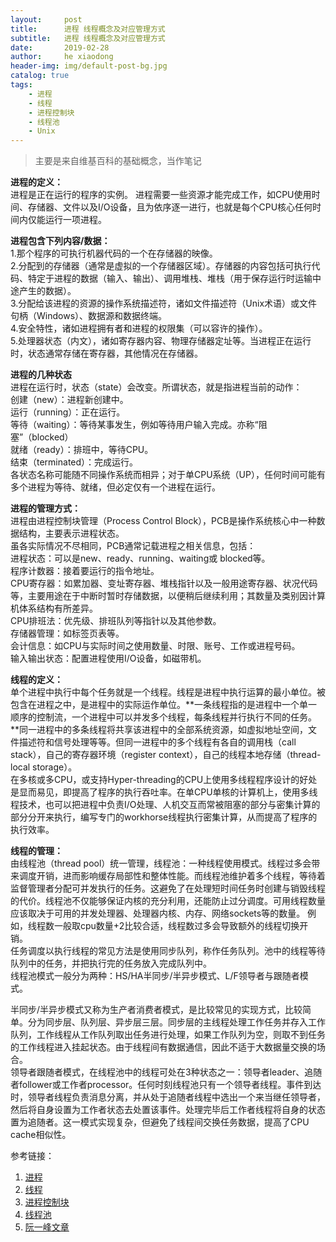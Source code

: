 ```yaml
---
layout:     post
title:      进程 线程概念及对应管理方式
subtitle:   进程 线程概念及对应管理方式
date:       2019-02-28
author:     he xiaodong
header-img: img/default-post-bg.jpg
catalog: true
tags:
    - 进程
    - 线程
    - 进程控制块
    - 线程池
    - Unix
---
```


> 主要是来自维基百科的基础概念，当作笔记

**进程的定义：**<br>
进程是正在运行的程序的实例。
进程需要一些资源才能完成工作，如CPU使用时间、存储器、文件以及I/O设备，且为依序逐一进行，也就是每个CPU核心任何时间内仅能运行一项进程。

**进程包含下列内容/数据：**<br>
1.那个程序的可执行机器代码的一个在存储器的映像。<br>
2.分配到的存储器（通常是虚拟的一个存储器区域）。存储器的内容包括可执行代码、特定于进程的数据（输入、输出）、调用堆栈、堆栈（用于保存运行时运输中途产生的数据）。<br>
3.分配给该进程的资源的操作系统描述符，诸如文件描述符（Unix术语）或文件句柄（Windows）、数据源和数据终端。<br>
4.安全特性，诸如进程拥有者和进程的权限集（可以容许的操作）。<br>
5.处理器状态（内文），诸如寄存器内容、物理存储器定址等。当进程正在运行时，状态通常存储在寄存器，其他情况在存储器。<br>

**进程的几种状态**<br>
进程在运行时，状态（state）会改变。所谓状态，就是指进程当前的动作：<br>
创建（new）：进程新创建中。<br>
运行（running）：正在运行。<br>
等待（waiting）：等待某事发生，例如等待用户输入完成。亦称“阻塞”（blocked）<br>
就绪（ready）：排班中，等待CPU。<br>
结束（terminated）：完成运行。<br>
各状态名称可能随不同操作系统而相异；对于单CPU系统（UP），任何时间可能有多个进程为等待、就绪，但必定仅有一个进程在运行。<br>

**进程的管理方式：**<br>
进程由进程控制块管理（Process Control Block），PCB是操作系统核心中一种数据结构，主要表示进程状态。<br>
虽各实际情况不尽相同，PCB通常记载进程之相关信息，包括：<br>
进程状态：可以是new、ready、running、waiting或 blocked等。<br>
程序计数器：接着要运行的指令地址。<br>
CPU寄存器：如累加器、变址寄存器、堆栈指针以及一般用途寄存器、状况代码等，主要用途在于中断时暂时存储数据，以便稍后继续利用；其数量及类别因计算机体系结构有所差异。<br>
CPU排班法：优先级、排班队列等指针以及其他参数。<br>
存储器管理：如标签页表等。<br>
会计信息：如CPU与实际时间之使用数量、时限、账号、工作或进程号码。<br>
输入输出状态：配置进程使用I/O设备，如磁带机。<br>

**线程的定义：**<br>
单个进程中执行中每个任务就是一个线程。线程是进程中执行运算的最小单位。被包含在进程之中，是进程中的实际运作单位。**一条线程指的是进程中一个单一顺序的控制流，一个进程中可以并发多个线程，每条线程并行执行不同的任务。**同一进程中的多条线程将共享该进程中的全部系统资源，如虚拟地址空间，文件描述符和信号处理等等。但同一进程中的多个线程有各自的调用栈（call stack），自己的寄存器环境（register context），自己的线程本地存储（thread-local storage）。<br>
在多核或多CPU，或支持Hyper-threading的CPU上使用多线程程序设计的好处是显而易见，即提高了程序的执行吞吐率。在单CPU单核的计算机上，使用多线程技术，也可以把进程中负责I/O处理、人机交互而常被阻塞的部分与密集计算的部分分开来执行，编写专门的workhorse线程执行密集计算，从而提高了程序的执行效率。<br>

**线程的管理：**<br>
由线程池（thread pool）统一管理，线程池：一种线程使用模式。线程过多会带来调度开销，进而影响缓存局部性和整体性能。而线程池维护着多个线程，等待着监督管理者分配可并发执行的任务。这避免了在处理短时间任务时创建与销毁线程的代价。线程池不仅能够保证内核的充分利用，还能防止过分调度。可用线程数量应该取决于可用的并发处理器、处理器内核、内存、网络sockets等的数量。 例如，线程数一般取cpu数量+2比较合适，线程数过多会导致额外的线程切换开销。<br>
任务调度以执行线程的常见方法是使用同步队列，称作任务队列。池中的线程等待队列中的任务，并把执行完的任务放入完成队列中。<br>
线程池模式一般分为两种：HS/HA半同步/半异步模式、L/F领导者与跟随者模式。<br>

半同步/半异步模式又称为生产者消费者模式，是比较常见的实现方式，比较简单。分为同步层、队列层、异步层三层。同步层的主线程处理工作任务并存入工作队列，工作线程从工作队列取出任务进行处理，如果工作队列为空，则取不到任务的工作线程进入挂起状态。由于线程间有数据通信，因此不适于大数据量交换的场合。<br>
领导者跟随者模式，在线程池中的线程可处在3种状态之一：领导者leader、追随者follower或工作者processor。任何时刻线程池只有一个领导者线程。事件到达时，领导者线程负责消息分离，并从处于追随者线程中选出一个来当继任领导者，然后将自身设置为工作者状态去处置该事件。处理完毕后工作者线程将自身的状态置为追随者。这一模式实现复杂，但避免了线程间交换任务数据，提高了CPU cache相似性。<br>

参考链接：

1. [进程](https://zh.wikipedia.org/wiki/%E8%A1%8C%E7%A8%8B "进程 维基百科")
2. [线程](https://zh.wikipedia.org/wiki/%E7%BA%BF%E7%A8%8B "线程 维基百科") 
3. [进程控制块](https://zh.wikipedia.org/wiki/%E8%A1%8C%E7%A8%8B%E6%8E%A7%E5%88%B6%E8%A1%A8 "进程控制块 维基百科")
4. [线程池](https://zh.wikipedia.org/wiki/%E7%BA%BF%E7%A8%8B%E6%B1%A0 "线程池 维基百科") 
5. [阮一峰文章](http://www.ruanyifeng.com/blog/2013/04/processes_and_threads.html "阮一峰 进程和线程的关系") 
